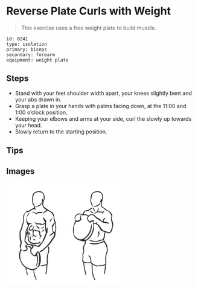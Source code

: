 # Reverse Plate Curls with Weight
> This exercise uses a free weight plate to build muscle.

``` 
id: 0241 
type: isolation 
primary: biceps 
secondary: forearm 
equipment: weight plate 
``` 

## Steps

 - Stand with your feet shoulder width apart, your knees slightly bent and your abs drawn in.
 - Grasp a plate in your hands with palms facing down, at the 11:00 and 1:00 o’clock position.
 - Keeping your elbows and arms at your side, curl the slowly up towards your head.
 - Slowly return to the starting position.

## Tips


## Images

<svg width="113pt" height="200pt" viewBox="0 0 113 200" xmlns="http://www.w3.org/2000/svg">
  <g fill="#FFF">
    <path d="M0 0h113v200H0V0m56.14 19.94c-5.1 3.29-4.19 9.87-5.23 15.03.25 4.31.77 9.21 4.43 12.08-.02.78-.05 2.33-.07 3.11-3.51 2.27-7.34 3.99-10.7 6.49-1.19 0-2.38 0-3.57-.01-2.89 2.62-5.87 5.49-7.19 9.25-.64 4.18.31 8.44-.32 12.61-1.1 3.15-3.03 6.03-3.3 9.43-.44 4.63-4.39 8.23-3.93 13.03.14 6.29-.49 12.9 2.29 18.76-.57 2.11-1.03 4.27-1.93 6.27-.2 2.3.47 4.44 1.89 6.24-2.32 4.94-3.72 10.43-3.06 15.92.23 4.91 3.16 9.03 4.98 13.44 1.48 3.65 5.22 5.44 7.62 8.32.53 2.03.72 4.13 1.03 6.2 1.25-1.67 1.48-3.65.95-5.65 3.77 2.53 8.43 4.58 13.04 3.91.46.51.93 1.03 1.39 1.55-1.57 4.52 2.38 8.9 1.07 13.53l.92-2.03c1.18 2.43 1.07 6.09 3.94 7.41-.39-2.05-1.03-4.04-1.85-5.95.47-.13 1.43-.38 1.91-.5-.55.06-1.63.17-2.18.22-1.37-5.1-3.02-10.17-3.78-15.41l.77 1.15c2.74-1.27 5.87-2.54 7.02-5.61 1-.49 2-.99 3.01-1.48 4.38-8.81 4.57-19.56.27-28.45 3.08-.54 6.3-1.35 8.46-3.79 4.41-4.63 9.64-8.46 13.53-13.57 2.84-3.52 4.59-7.81 7.77-11.07 3.56-4.28 1.79-10.15 3.37-15.11-.57-.78-1.14-1.56-1.71-2.33-1 1.64.5 4.4-1.17 5.74-.85-.11-1.64-.43-2.38-.97-1.08-3.08-1.46-6.32-1.27-9.58 2.29-1.91 2.69-5.14 4.63-7.18.86 3.53.66 7.2.57 10.81.56.77 1.13 1.53 1.71 2.29.36-6.33-.37-12.82-2.42-18.83-2.01-4.01-.6-8.87-3.01-12.75-1.58-3.44-5.26-4.89-8.36-6.6-3.78-1.9-6.88-4.87-10.51-7.02-.5-1.31-1.03-2.61-1.59-3.89-.75-5.97 4.15-11.03 2.75-16.99.01-4.59-3.32-9.1-7.86-10.08-4.04-1.36-8.29.34-11.93 2.06M83.31 132.2c1.31 5.83-3.07 10.9-2.74 16.72-1.04 4.43.69 8.85-.09 13.27-3.64 2.23-7.89 2.49-12.04 2.61-.07.45-.2 1.35-.26 1.8 3.92-.16 7.93-.42 11.56-2.09.27 6.12-1.05 12.1-2.25 18.05.46-.03 1.37-.09 1.83-.13.86-5.48 2.43-10.9 2.16-16.5-.18-2.99 1.71-5.79 1.03-8.77-1.22-4.41.32-8.89.23-13.35 3.21-5 3-11.16 1.44-16.68-2.6.79-.86 3.37-.87 5.07m-42.53 51.07l1.71 1.53c-.17-3.35-1.06-6.61-1.6-9.91-2.15 2.5-.54 5.55-.11 8.38z"/>
    <path d="M54.3 25.26c.93-3.95 5.29-5.17 8.75-5.88 3.16-.1 6.65.42 9.16 2.48 3.17 3.93 2.05 9.31 1.82 13.94-.68-1.36-1.4-2.69-2.15-4.01-.55 2.53-1.17 5.04-1.78 7.55l1.47-.19c-.65 3.94-.02 7.89 2.25 11.22 1.84 1.7 3.81 3.27 5.84 4.74-2 2.22-4.94 3.35-6.64 5.87.16.76.47 2.28.62 3.04.34-1.14.68-2.29 1.01-3.43 1.57-.85 3.2-1.6 4.85-2.3.46-.66.92-1.33 1.39-1.99 6.74 1.33 12.2 6.75 13.38 13.53-.57 2.17-.2 4.35.47 6.44.72 1.09 2.28 2.15 1.04 3.48-.38.16-1.14.5-1.51.67-.55 2.24-1.7 4.19-3.68 5.44-.57 3.93.74 7.67 1.31 11.5.39.9 1.75 2.17.38 2.94-2.61 1.92-5.5 3.52-7.47 6.17 3.6-1.01 7.85-2.25 9.37-6.1.45.59.9 1.18 1.35 1.78-.73 5.04-3.68 9-6.9 12.71-3.66 7.59-10.28 12.91-16.11 18.74-.8.96-2.08 1.12-3.19 1.48-1.27 1.07-2.52 2.15-3.78 3.22-.6-.3-1.79-.91-2.39-1.21-3.75 1.1-4.06 5.34-6.6 7.63-3.03.51-4.35-3.44-6.69-4.83-.18-2.15-.25-4.29-.29-6.44 2.23-2.47 6.99-5.04 3.61-8.75 3.91 1.58 7.68 3.75 12 3.94 4.7-5.56 9.16-11.4 12.19-18.06 1.1-3.99 2.54-7.84 4.72-11.37-.83-3.48.49-6.85.39-10.33-.86 1.53-1.61 3.12-2.42 4.68-2.35-5.78-.49-11.97-.93-17.95-1.9-1.93-4.03-3.7-5.16-6.25-.24.16-.72.47-.96.63.65 3.98 2.42 7.61 4.61 10.96l-2.35-.12c-1.24.92-2.51 1.8-3.81 2.63-3.78-3.48-9.31-.43-13.5-3.16-.84-.9-1.73-1.76-2.68-2.54 1.23 2.16 2.71 4.18 4.47 5.93 3.16-.43 6.32.08 9.42.66 2.65.51 6.19.26 7.31-2.74.91 6.36.45 12.97 2.21 19.25-3.38 6.15-4.76 13.22-8.63 19.14-2.13 1.93-4.35 3.77-6.36 5.85-3.61.66-6.49-2.32-10.01-2.26-3.53-.14-6.99-1.02-10.53-1.07-1.5-2.35-3.66-4.15-5.41-6.28.38-5.01 2.35-9.79 3.56-14.65 2.27 5.79-.6 13.76 5.07 17.99 4.66 4.04 11.11 3.06 16.72 2.37 1.5-.26 3.02-.69 4.24-1.64 1.04-1.83-.62-3.14-1.77-4.35.32.58.97 1.75 1.3 2.33-3.43 2.66-7.96 1.44-11.95 1.89-3.14.39-5.74-1.57-8.44-2.81-.71-1.77-1.57-3.48-2.18-5.28-.14-3.32.29-6.69-.85-9.9 1.94.91 3.61 2.23 5.22 3.62-1.36-3.16-2.91-6.25-4.75-9.16-.22 2.03.56 4.42-.9 6.16-.04-4.38-1.81-9.2.55-13.26.91-1.91 1.57-3.93 2.25-5.93 1.84-.35 3.64-.88 5.27-1.8-2.94-.41-5.87-.95-8.53-2.34-2.34-3.51-2.66-7.78-1.06-11.68 1.82-2.28 3.58-4.63 4.99-7.19-5.22 1.94-5.87 8.42-6.72 13.16-1.01 4.44 1.83 8.22 3.08 12.24-1.38 5.4-5.51 10.26-4.61 16.05.04 5.49-3.14 10.7-1.8 16.25.82.98 1.81 1.79 2.74 2.65.18.45.54 1.35.71 1.8l1.8 1.64c1.85.04 3.71.16 5.56.33 1.4 1.07 2.96 1.89 4.6 2.54-.61.98-1.21 1.96-1.83 2.94-2.19-3.13-6.17-5.64-9.98-3.72-.06-.57-.18-1.71-.25-2.28-1.83-1.59-1.76 1.94-2.13 2.99.83 1.86 2.02 3.52 3.07 5.25-2.12 2.88-6.02 2.07-8.78 3.88-1.33-1.94-2.58-3.99-3.23-6.26-.07-4.97 3.64-9.89 1.05-14.72-1-5.39-1.9-10.94-1.44-16.45 1.29-3.66 3.53-7.03 3.95-10.97.24-3.57 2.39-6.6 3.08-10.05.33-5.69-1.23-12.13 2.36-17.1 1.46-1.85 3.89-1.52 5.96-1.44 4.03-2.47 7.88-5.27 12.36-6.9.67 1.54 1.33 3.09 2.02 4.63-.03-2.94-.46-5.86-.87-8.77 3.65.54 7.51-.3 10.47-2.54 1.59-1.62 3.47-3.67 2.39-6.08-2.21 5.13-8.02 7.85-13.37 7.94-1.75-2.83-2.95-5.91-4.27-8.95-.17-4.54.9-9 1.88-13.41m-4.53 34.82c1.52.16 3.01-.16 4.46-.6 1.31 1.2 2.7 2.3 4.2 3.25l.28 1.85c2.66-5 8.64-2.55 13.02-3.86l-.2-1.96c-4.31-.03-9.88-.84-12.68 3.29-1.1-1.26-2.15-2.57-3.35-3.73-2.01.16-3.87 1.06-5.73 1.76m36.61 19.07c1.92-2.16 3.44-4.66 4.71-7.25-3.27.71-4.96 4.11-4.71 7.25M45.45 90.09c-.53 1.67-2.28 4.53.37 5.19l1.23 1.31c1.73-.79 3.53-1.42 5.37-1.92-.01 4.08-.85 8.6 1.69 12.16-1.78-.16-3.56-.29-5.34-.4 1.06.55 2.14 1.06 3.22 1.58.52-.22 1.56-.67 2.08-.9 2.19.46 4.78 1.55 6.59-.37-1.53-.14-3.05-.32-4.57-.55-.92-1.28-1.66-2.68-2.45-4.05.45-2.37.68-4.85 2.01-6.92 2.32 2.08 5.43 2.15 8.33 2.51 2.23 2.8 2.27 6.3 1.07 9.54l.82-1.82c.56.47 1.13.95 1.69 1.43-.95 1.72-1.45 3.61-1.64 5.56 1.57-2.26 2.98-4.62 4.44-6.94-.98-.36-1.96-.73-2.92-1.13.08-3.04.51-6.38-2.02-8.6-1.72.01-3.43 0-5.14-.05-1.85-2.13-4.76-1.99-6.7-.11-.32-2.96.74-5.76 1.02-8.66-1.55 1.7-2.28 3.89-3.08 6-1.4.56-2.89 1.82-4.45 1.01-2.19-2.16.23-4.89 2.5-5.61 1.92-.61 1.95-2.54 2.01-4.23-2.22 1.79-4.4 3.71-6.13 5.97m13.91-4.9c.6 3.44 2.77 6.22 6.01 7.53 1.37-2.5-1.33-3.6-2.96-4.83-.97-.96-1.98-1.86-3.05-2.7m9.61 7.32c2.71-.43 5.06-1.88 6.34-4.37-2.34 1.1-4.81 2.18-6.34 4.37m.97 5.63c3.21-.03 5.12-2.77 6.3-5.4-2.44 1.36-4.42 3.36-6.3 5.4m-23.3 9.06c.28 2.82-.49 6.16 1.66 8.41.19-2.22.25-4.45.33-6.68-.66-.58-1.32-1.16-1.99-1.73m7.93 5c-.28.44-.82 1.32-1.1 1.76 1.59.52 3.17 1.03 4.77 1.52-.82-1.54-1.96-2.79-3.67-3.28z"/>
    <path d="M40.14 96.54c1.36-.13 1.67 2.23.77 2.97-1.4.15-1.62-2.22-.77-2.97zM40.93 127.53c2.89.04 5.54 1.18 7.01 3.74-.2 3.2-.72 6.56.47 9.62 2.43 2.52 4.78 5.5 8.35 6.35 1.07-.45 2.16-.86 3.26-1.23 2.07 7.2.93 14.82-1.57 21.76 3.05-2.72 3.69-6.89 4.21-10.73.37-4.42.36-8.98-1.11-13.22-.98-1.9.88-3.28 1.9-4.63 2.66 6.77 1.15 14.23 1.91 21.3-1.62.33-2.74 1.02-.72 1.71-1.33 2.84-2.17 6.71-5.43 7.98-2.66 1-5.37 2.08-8.23 2.25-8.58-1.1-16.95-6.23-20.52-14.34-3.85-6.97-4.13-15.58-.79-22.8 3.47 2.85 9.81 2.85 12.09-1.46 1.69-2.03-.32-4.23-.83-6.3z"/>
  </g>
  <g fill="#333">
    <path d="M56.14 19.94c3.64-1.72 7.89-3.42 11.93-2.06 4.54.98 7.87 5.49 7.86 10.08 1.4 5.96-3.5 11.02-2.75 16.99.56 1.28 1.09 2.58 1.59 3.89 3.63 2.15 6.73 5.12 10.51 7.02 3.1 1.71 6.78 3.16 8.36 6.6 2.41 3.88 1 8.74 3.01 12.75 2.05 6.01 2.78 12.5 2.42 18.83-.58-.76-1.15-1.52-1.71-2.29.09-3.61.29-7.28-.57-10.81-1.94 2.04-2.34 5.27-4.63 7.18-.19 3.26.19 6.5 1.27 9.58.74.54 1.53.86 2.38.97 1.67-1.34.17-4.1 1.17-5.74.57.77 1.14 1.55 1.71 2.33-1.58 4.96.19 10.83-3.37 15.11-3.18 3.26-4.93 7.55-7.77 11.07-3.89 5.11-9.12 8.94-13.53 13.57-2.16 2.44-5.38 3.25-8.46 3.79 4.3 8.89 4.11 19.64-.27 28.45-1.01.49-2.01.99-3.01 1.48-1.15 3.07-4.28 4.34-7.02 5.61l-.77-1.15c.76 5.24 2.41 10.31 3.78 15.41.55-.05 1.63-.16 2.18-.22-.48.12-1.44.37-1.91.5.82 1.91 1.46 3.9 1.85 5.95-2.87-1.32-2.76-4.98-3.94-7.41l-.92 2.03c1.31-4.63-2.64-9.01-1.07-13.53-.46-.52-.93-1.04-1.39-1.55-4.61.67-9.27-1.38-13.04-3.91.53 2 .3 3.98-.95 5.65-.31-2.07-.5-4.17-1.03-6.2-2.4-2.88-6.14-4.67-7.62-8.32-1.82-4.41-4.75-8.53-4.98-13.44-.66-5.49.74-10.98 3.06-15.92-1.42-1.8-2.09-3.94-1.89-6.24.9-2 1.36-4.16 1.93-6.27-2.78-5.86-2.15-12.47-2.29-18.76-.46-4.8 3.49-8.4 3.93-13.03.27-3.4 2.2-6.28 3.3-9.43.63-4.17-.32-8.43.32-12.61 1.32-3.76 4.3-6.63 7.19-9.25 1.19.01 2.38.01 3.57.01 3.36-2.5 7.19-4.22 10.7-6.49.02-.78.05-2.33.07-3.11-3.66-2.87-4.18-7.77-4.43-12.08 1.04-5.16.13-11.74 5.23-15.03m-1.84 5.32c-.98 4.41-2.05 8.87-1.88 13.41 1.32 3.04 2.52 6.12 4.27 8.95 5.35-.09 11.16-2.81 13.37-7.94 1.08 2.41-.8 4.46-2.39 6.08-2.96 2.24-6.82 3.08-10.47 2.54.41 2.91.84 5.83.87 8.77-.69-1.54-1.35-3.09-2.02-4.63-4.48 1.63-8.33 4.43-12.36 6.9-2.07-.08-4.5-.41-5.96 1.44-3.59 4.97-2.03 11.41-2.36 17.1-.69 3.45-2.84 6.48-3.08 10.05-.42 3.94-2.66 7.31-3.95 10.97-.46 5.51.44 11.06 1.44 16.45 2.59 4.83-1.12 9.75-1.05 14.72.65 2.27 1.9 4.32 3.23 6.26 2.76-1.81 6.66-1 8.78-3.88-1.05-1.73-2.24-3.39-3.07-5.25.37-1.05.3-4.58 2.13-2.99.07.57.19 1.71.25 2.28 3.81-1.92 7.79.59 9.98 3.72.62-.98 1.22-1.96 1.83-2.94-1.64-.65-3.2-1.47-4.6-2.54a79.71 79.71 0 0 0-5.56-.33l-1.8-1.64c-.17-.45-.53-1.35-.71-1.8-.93-.86-1.92-1.67-2.74-2.65-1.34-5.55 1.84-10.76 1.8-16.25-.9-5.79 3.23-10.65 4.61-16.05-1.25-4.02-4.09-7.8-3.08-12.24.85-4.74 1.5-11.22 6.72-13.16-1.41 2.56-3.17 4.91-4.99 7.19-1.6 3.9-1.28 8.17 1.06 11.68 2.66 1.39 5.59 1.93 8.53 2.34-1.63.92-3.43 1.45-5.27 1.8-.68 2-1.34 4.02-2.25 5.93-2.36 4.06-.59 8.88-.55 13.26 1.46-1.74.68-4.13.9-6.16 1.84 2.91 3.39 6 4.75 9.16-1.61-1.39-3.28-2.71-5.22-3.62 1.14 3.21.71 6.58.85 9.9.61 1.8 1.47 3.51 2.18 5.28 2.7 1.24 5.3 3.2 8.44 2.81 3.99-.45 8.52.77 11.95-1.89-.33-.58-.98-1.75-1.3-2.33 1.15 1.21 2.81 2.52 1.77 4.35-1.22.95-2.74 1.38-4.24 1.64-5.61.69-12.06 1.67-16.72-2.37-5.67-4.23-2.8-12.2-5.07-17.99-1.21 4.86-3.18 9.64-3.56 14.65 1.75 2.13 3.91 3.93 5.41 6.28 3.54.05 7 .93 10.53 1.07 3.52-.06 6.4 2.92 10.01 2.26 2.01-2.08 4.23-3.92 6.36-5.85 3.87-5.92 5.25-12.99 8.63-19.14-1.76-6.28-1.3-12.89-2.21-19.25-1.12 3-4.66 3.25-7.31 2.74-3.1-.58-6.26-1.09-9.42-.66-1.76-1.75-3.24-3.77-4.47-5.93.95.78 1.84 1.64 2.68 2.54 4.19 2.73 9.72-.32 13.5 3.16 1.3-.83 2.57-1.71 3.81-2.63l2.35.12c-2.19-3.35-3.96-6.98-4.61-10.96.24-.16.72-.47.96-.63 1.13 2.55 3.26 4.32 5.16 6.25.44 5.98-1.42 12.17.93 17.95.81-1.56 1.56-3.15 2.42-4.68.1 3.48-1.22 6.85-.39 10.33-2.18 3.53-3.62 7.38-4.72 11.37-3.03 6.66-7.49 12.5-12.19 18.06-4.32-.19-8.09-2.36-12-3.94 3.38 3.71-1.38 6.28-3.61 8.75.04 2.15.11 4.29.29 6.44 2.34 1.39 3.66 5.34 6.69 4.83 2.54-2.29 2.85-6.53 6.6-7.63.6.3 1.79.91 2.39 1.21 1.26-1.07 2.51-2.15 3.78-3.22 1.11-.36 2.39-.52 3.19-1.48 5.83-5.83 12.45-11.15 16.11-18.74 3.22-3.71 6.17-7.67 6.9-12.71-.45-.6-.9-1.19-1.35-1.78-1.52 3.85-5.77 5.09-9.37 6.1 1.97-2.65 4.86-4.25 7.47-6.17 1.37-.77.01-2.04-.38-2.94-.57-3.83-1.88-7.57-1.31-11.5 1.98-1.25 3.13-3.2 3.68-5.44.37-.17 1.13-.51 1.51-.67 1.24-1.33-.32-2.39-1.04-3.48-.67-2.09-1.04-4.27-.47-6.44-1.18-6.78-6.64-12.2-13.38-13.53-.47.66-.93 1.33-1.39 1.99-1.65.7-3.28 1.45-4.85 2.3-.33 1.14-.67 2.29-1.01 3.43-.15-.76-.46-2.28-.62-3.04 1.7-2.52 4.64-3.65 6.64-5.87-2.03-1.47-4-3.04-5.84-4.74-2.27-3.33-2.9-7.28-2.25-11.22l-1.47.19c.61-2.51 1.23-5.02 1.78-7.55.75 1.32 1.47 2.65 2.15 4.01.23-4.63 1.35-10.01-1.82-13.94-2.51-2.06-6-2.58-9.16-2.48-3.46.71-7.82 1.93-8.75 5.88M40.14 96.54c-.85.75-.63 3.12.77 2.97.9-.74.59-3.1-.77-2.97m.79 30.99c.51 2.07 2.52 4.27.83 6.3-2.28 4.31-8.62 4.31-12.09 1.46-3.34 7.22-3.06 15.83.79 22.8 3.57 8.11 11.94 13.24 20.52 14.34 2.86-.17 5.57-1.25 8.23-2.25 3.26-1.27 4.1-5.14 5.43-7.98-2.02-.69-.9-1.38.72-1.71-.76-7.07.75-14.53-1.91-21.3-1.02 1.35-2.88 2.73-1.9 4.63 1.47 4.24 1.48 8.8 1.11 13.22-.52 3.84-1.16 8.01-4.21 10.73 2.5-6.94 3.64-14.56 1.57-21.76-1.1.37-2.19.78-3.26 1.23-3.57-.85-5.92-3.83-8.35-6.35-1.19-3.06-.67-6.42-.47-9.62-1.47-2.56-4.12-3.7-7.01-3.74z"/>
    <path d="M49.77 60.08c1.86-.7 3.72-1.6 5.73-1.76 1.2 1.16 2.25 2.47 3.35 3.73 2.8-4.13 8.37-3.32 12.68-3.29l.2 1.96c-4.38 1.31-10.36-1.14-13.02 3.86l-.28-1.85c-1.5-.95-2.89-2.05-4.2-3.25-1.45.44-2.94.76-4.46.6zM86.38 79.15c-.25-3.14 1.44-6.54 4.71-7.25-1.27 2.59-2.79 5.09-4.71 7.25zM45.45 90.09c1.73-2.26 3.91-4.18 6.13-5.97-.06 1.69-.09 3.62-2.01 4.23-2.27.72-4.69 3.45-2.5 5.61 1.56.81 3.05-.45 4.45-1.01.8-2.11 1.53-4.3 3.08-6-.28 2.9-1.34 5.7-1.02 8.66 1.94-1.88 4.85-2.02 6.7.11 1.71.05 3.42.06 5.14.05 2.53 2.22 2.1 5.56 2.02 8.6.96.4 1.94.77 2.92 1.13-1.46 2.32-2.87 4.68-4.44 6.94.19-1.95.69-3.84 1.64-5.56-.56-.48-1.13-.96-1.69-1.43l-.82 1.82c1.2-3.24 1.16-6.74-1.07-9.54-2.9-.36-6.01-.43-8.33-2.51-1.33 2.07-1.56 4.55-2.01 6.92.79 1.37 1.53 2.77 2.45 4.05 1.52.23 3.04.41 4.57.55-1.81 1.92-4.4.83-6.59.37-.52.23-1.56.68-2.08.9-1.08-.52-2.16-1.03-3.22-1.58 1.78.11 3.56.24 5.34.4-2.54-3.56-1.7-8.08-1.69-12.16-1.84.5-3.64 1.13-5.37 1.92l-1.23-1.31c-2.65-.66-.9-3.52-.37-5.19zM59.36 85.19c1.07.84 2.08 1.74 3.05 2.7 1.63 1.23 4.33 2.33 2.96 4.83-3.24-1.31-5.41-4.09-6.01-7.53zM68.97 92.51c1.53-2.19 4-3.27 6.34-4.37-1.28 2.49-3.63 3.94-6.34 4.37zM69.94 98.14c1.88-2.04 3.86-4.04 6.3-5.4-1.18 2.63-3.09 5.37-6.3 5.4zM46.64 107.2c.67.57 1.33 1.15 1.99 1.73-.08 2.23-.14 4.46-.33 6.68-2.15-2.25-1.38-5.59-1.66-8.41zM54.57 112.2c1.71.49 2.85 1.74 3.67 3.28-1.6-.49-3.18-1-4.77-1.52.28-.44.82-1.32 1.1-1.76zM83.31 132.2c.01-1.7-1.73-4.28.87-5.07 1.56 5.52 1.77 11.68-1.44 16.68.09 4.46-1.45 8.94-.23 13.35.68 2.98-1.21 5.78-1.03 8.77.27 5.6-1.3 11.02-2.16 16.5-.46.04-1.37.1-1.83.13 1.2-5.95 2.52-11.93 2.25-18.05-3.63 1.67-7.64 1.93-11.56 2.09.06-.45.19-1.35.26-1.8 4.15-.12 8.4-.38 12.04-2.61.78-4.42-.95-8.84.09-13.27-.33-5.82 4.05-10.89 2.74-16.72zM40.78 183.27c-.43-2.83-2.04-5.88.11-8.38.54 3.3 1.43 6.56 1.6 9.91l-1.71-1.53z"/>
  </g>
</svg>

<svg width="113pt" height="200pt" viewBox="0 0 113 200" xmlns="http://www.w3.org/2000/svg">
  <g fill="#FFF">
    <path d="M0 0h113v200H0V0m56.04 19.99c-5.53 3.79-4.16 11.15-5.35 16.87.84 2.41 1 5.03 2.07 7.35 2.25 3.14 6.54 5.3 10.33 3.67 3.71-.91 8.09-4.09 7.09-8.37-1.12 1.71-1.95 3.79-3.83 4.83-3.12 1.92-6.89 4.32-10.48 2.06-1.49-2.66-2.69-5.48-3.49-8.42-.25-4.31 1-8.51 1.83-12.69.9-4.04 5.35-5.25 8.88-5.92 3.13-.11 6.52.42 9.06 2.37 3.17 3.78 2.25 9.08 1.85 13.58-.72-1.18-1.42-2.36-2.15-3.53-.51 2.53-1.13 5.03-1.73 7.54l1.46-.22c-.66 3.96-.03 7.94 2.38 11.22 4.37.94 6.17 6.53 10.97 6.31 4.12 3.04 9.01 7.57 7.25 13.27-2.07 6.52 4.06 12.57 1.66 19.02-1.46 4.06-1.83 9.11-6.47 10.9-3.09-2.06-6.73-2.77-10.24-3.77-3.72-2.65-5.97-6.86-8.61-10.51-1.49-1.33-3.23-2.35-4.83-3.53-.09-.78-.25-2.33-.34-3.1-.77.66-1.54 1.33-2.29 2.01-1.46-.16-2.91-.36-4.35-.62.33-1.63.6-3.26.82-4.9-3.09-.76-5.76.65-8.15 2.44-1.96-1.78-3.31-4.27-3.91-6.83 1.98-3.07 4.6-6.08 8.55-6.26 4.82 1.37 7.03 6.73 11.43 8.84 4.48 1.78 7.54 6.3 12.5 7.01 3.24.12 6.41.8 9.46 1.86.01-.49.03-1.49.03-1.99-3.11-1.51-6.47-2.38-9.94-2.43-1-3.3 1.99-4.99 3.95-7.01-3.88-.62-5.51 3.02-6.25 6.14-1.07-.38-2.13-.76-3.19-1.14-.57-1.08-1.16-2.15-1.76-3.21-5.78-1.39-9.41-6.5-14.35-9.39-3.24-.67-6.22.91-8.96 2.4-2.8-2.19-6.26-2.7-9.72-2.71 1.09-1.83 1.83-4.06 3.68-5.3 2.33-.92 5.21.02 7.24-1.7 2.48-1.94 5.19-3.52 7.87-5.17.64 2.37 1.22 5.21 3.66 6.4-.54-2.2-1.22-4.36-1.81-6.55-1.69.02-3.43-.43-5.08.01-3 1.33-5.2 4.33-8.7 4.41-4.52.03-7.91 3.96-8.42 8.23-2.9-.7-5.82-1.85-8.85-1.52-3.77 1.77-8.23 5.38-7.24 10.07.14 2.17 2.11 4.29.75 6.41-4.43 8.99-6.13 20.4-1.16 29.51 2.72 5.72 9.48 7.2 14.97 8.92 1.82.87 3.79.34 5.65-.03-.11 1.59-.08 3.19-.32 4.76-.86 2.23-2.64 4.08-2.95 6.52-.73 2.67.23 5.32.67 7.94-.33 2.48-1.37 4.77-2.18 7.11.48 4.64.08 9.3-.55 13.92.73.57 1.46 1.15 2.19 1.74.36 8.24 2.65 16.24 4.12 24.33.58.56 1.16 1.13 1.74 1.69-.99-8.44-3.68-16.62-4.33-25.12 4.24 1.24 8.68 1.21 13.02.59l2.2 2.14c0 4.99.14 9.99.51 14.97.26 4.02 2.62 7.86 1.58 11.93l1.13-1.56c.73 2.27 1.52 4.54 2.32 6.79.51-.37 1.02-.73 1.53-1.1-.64-1.46-1.29-2.93-1.96-4.38l1.67-.49c-.49.01-1.46.05-1.94.06-.89-3.58-2.1-7.08-2.76-10.71-.37-4.91-.18-9.85-.29-14.78 2.78 1.46 5.54 2.99 8.5 4.07 5.32-1.2 11.02-.32 16.07-2.75.25 6.11-.99 12.09-2.26 18.03.45-.02 1.36-.05 1.81-.06.6-3.49 1.28-6.95 1.88-10.44.58-3.3-.16-6.73.85-9.97.35-1.59.91-3.23.47-4.85-1.35-4.42.37-8.9.23-13.39 1.79-3.24 3.01-6.92 2.49-10.66-.6-3.83-.3-8.09-2.82-11.31-2.01-2.52-3.49-5.39-4.82-8.32 2.99-4.25 2.01-9.67 3.16-14.49 2.07.85 4.02 2.06 6.24 2.49 2.87.21 4.73-2.34 6.27-4.38 2.01-2.44 1.08-5.86 2.31-8.63 1.84-4.86.03-10.13-2.14-14.56-.18-3.04.71-6.04 1.12-9.03-1.54-3.99-4.93-6.61-8.22-9.1-.43.01-1.31.04-1.74.05-2.95-2.82-6.3-5.19-9.92-7.05-.46-1.61-1.29-3.15-1.38-4.85-.66-5.6 4.13-10.37 2.66-16.01.03-4.64-3.38-9.1-7.93-10.09-4.06-1.38-8.31.4-11.97 2.12m8.21 37.38c3.16-.97 3.19-4.77 3.46-7.46-1.61 2.24-2.57 4.86-3.46 7.46m-14.73-.17c1.82 2.48 4.75 3.63 7.64 4.33-1.36-2.81-4.66-4.18-7.64-4.33m25.33 2.36l-1.26-1.41c-3.99.31-8.29-1.48-11.98.74-2.09.88-2.69 3.22-3.38 5.15 1.27-1.1 2.4-2.35 3.46-3.65 3.75-1.55 7.78.02 11.61-.9.54 1 1.03 2.03 1.53 3.06 1.3-1.87 2.75-3.62 4.1-5.46-1.75.12-3.25.82-4.08 2.47z"/>
    <path d="M24.21 65.1c2.66-1.96 6.4-1.67 9.33-.58 2.02 2.44 5 .17 7.57.69 1.71.41 3.32 1.15 5 1.69-.77 1.25-1.65 2.44-2.27 3.78.91 4.18 2.78 8.44 7.16 9.93 1.07-1.22 2.1-2.48 3.14-3.72 2.77 2.98 2.6 7.31 2.66 11.11-1.07 5.4-2.02 11.02-4.98 15.77-2.09 4.03-5.61 7-8.8 10.12-1.66-.1-3.32-.19-4.98-.28 10.63-6.38 17.67-19.33 14.9-31.75-.84 4.47-1.43 9.02-2.79 13.36-3.16 7.4-7.9 15.48-16.32 17.5-4.32 1.65-8.57-1-11.75-3.72-2.06-2.19-4.04-4.77-4.2-7.89-.27-5.04.13-10.09.63-15.1 1-2.87 2.99-5.27 4.49-7.9 4.04 1.87 7.18-1.51 10.07-3.84a22.6 22.6 0 0 1-1.32-7.33l1.79.42c-.54-.73-1.08-1.45-1.63-2.17-2.15 2.3-1.63 5.34-1.18 8.14-2.65 1.84-5.58 4.19-8.8 2.02-.61-1.38-1.25-2.74-1.93-4.08 1.21-2.17 1.96-4.82 4.21-6.17z"/>
    <path d="M58.38 82.66c3.36-.81 5.99 1.55 8.01 3.91 2.07 2.98 3.92 6.11 5.43 9.42 2.61.93 5.14 2.09 7.8 2.91-2.34 4.57-1.53 10.03-4.01 14.51-4.86-.17-8.89 3.14-13.73 3.04-4.91.78-9.52-2.41-14.42-.9 4.39 1.32 8.89 2.75 13.53 2.61 5.65.09 10.6-3.32 16.29-3.09.1 2.67-2.52 2.84-4.32 3.27-3.45.63-6.52 2.8-10.13 2.6-5.04.74-10.05-.58-15.08-.06 6.95 2.89 15.38 3.68 22.3.31 2.34-1 4.83-1.56 7.23-2.39 5.09 4.51 6.67 11.61 6.09 18.13-1.03 3.99-2.79 7.81-2.79 12.02-.99 4.42.64 8.82-.05 13.23-3.86 2.42-8.42 2.53-12.82 2.62l-.58.57c-5.43.67-9.87-3.01-14.3-5.54.35-4.55-.97-8.93-2.4-13.18-1.38-.69-2.83-1.24-4.39-1.26 1.01.93 2.06 1.81 3.13 2.67 1.03 3.49 1.93 7.02 2.43 10.63-4.89.69-10.38.86-14.74-1.75-1.37-3.49.64-7.29-.08-10.9-.96-3.17 1.8-5.79 1.61-8.94.11-4.94-1.32-10.82 2.95-14.52.23-1.95.33-3.9.29-5.85 8.48-4.06 13.32-12.93 15.88-21.6.85-2.33.77-4.83.33-7.22.21-1.75.37-3.5.54-5.25m6.98 17.96c.82.36 1.63.73 2.44 1.1-2.12 2.41-2.89 5.6-2.51 8.73 1.44-3.56 2.75-7.19 5.01-10.34l-1.41.81c-.46-.73-.92-1.46-1.38-2.18.89-1.23 1.74-2.49 2.45-3.83-1.94 1.53-3.54 3.48-4.6 5.71z"/>
  </g>
  <g fill="#333">
    <path d="M56.04 19.99c3.66-1.72 7.91-3.5 11.97-2.12 4.55.99 7.96 5.45 7.93 10.09 1.47 5.64-3.32 10.41-2.66 16.01.09 1.7.92 3.24 1.38 4.85 3.62 1.86 6.97 4.23 9.92 7.05.43-.01 1.31-.04 1.74-.05 3.29 2.49 6.68 5.11 8.22 9.1-.41 2.99-1.3 5.99-1.12 9.03 2.17 4.43 3.98 9.7 2.14 14.56-1.23 2.77-.3 6.19-2.31 8.63-1.54 2.04-3.4 4.59-6.27 4.38-2.22-.43-4.17-1.64-6.24-2.49-1.15 4.82-.17 10.24-3.16 14.49 1.33 2.93 2.81 5.8 4.82 8.32 2.52 3.22 2.22 7.48 2.82 11.31.52 3.74-.7 7.42-2.49 10.66.14 4.49-1.58 8.97-.23 13.39.44 1.62-.12 3.26-.47 4.85-1.01 3.24-.27 6.67-.85 9.97-.6 3.49-1.28 6.95-1.88 10.44-.45.01-1.36.04-1.81.06 1.27-5.94 2.51-11.92 2.26-18.03-5.05 2.43-10.75 1.55-16.07 2.75-2.96-1.08-5.72-2.61-8.5-4.07.11 4.93-.08 9.87.29 14.78.66 3.63 1.87 7.13 2.76 10.71.48-.01 1.45-.05 1.94-.06l-1.67.49c.67 1.45 1.32 2.92 1.96 4.38-.51.37-1.02.73-1.53 1.1-.8-2.25-1.59-4.52-2.32-6.79l-1.13 1.56c1.04-4.07-1.32-7.91-1.58-11.93-.37-4.98-.51-9.98-.51-14.97l-2.2-2.14c-4.34.62-8.78.65-13.02-.59.65 8.5 3.34 16.68 4.33 25.12-.58-.56-1.16-1.13-1.74-1.69-1.47-8.09-3.76-16.09-4.12-24.33-.73-.59-1.46-1.17-2.19-1.74.63-4.62 1.03-9.28.55-13.92.81-2.34 1.85-4.63 2.18-7.11-.44-2.62-1.4-5.27-.67-7.94.31-2.44 2.09-4.29 2.95-6.52.24-1.57.21-3.17.32-4.76-1.86.37-3.83.9-5.65.03-5.49-1.72-12.25-3.2-14.97-8.92-4.97-9.11-3.27-20.52 1.16-29.51 1.36-2.12-.61-4.24-.75-6.41-.99-4.69 3.47-8.3 7.24-10.07 3.03-.33 5.95.82 8.85 1.52.51-4.27 3.9-8.2 8.42-8.23 3.5-.08 5.7-3.08 8.7-4.41 1.65-.44 3.39.01 5.08-.01.59 2.19 1.27 4.35 1.81 6.55-2.44-1.19-3.02-4.03-3.66-6.4-2.68 1.65-5.39 3.23-7.87 5.17-2.03 1.72-4.91.78-7.24 1.7-1.85 1.24-2.59 3.47-3.68 5.3 3.46.01 6.92.52 9.72 2.71 2.74-1.49 5.72-3.07 8.96-2.4 4.94 2.89 8.57 8 14.35 9.39.6 1.06 1.19 2.13 1.76 3.21 1.06.38 2.12.76 3.19 1.14.74-3.12 2.37-6.76 6.25-6.14-1.96 2.02-4.95 3.71-3.95 7.01 3.47.05 6.83.92 9.94 2.43 0 .5-.02 1.5-.03 1.99-3.05-1.06-6.22-1.74-9.46-1.86-4.96-.71-8.02-5.23-12.5-7.01-4.4-2.11-6.61-7.47-11.43-8.84-3.95.18-6.57 3.19-8.55 6.26.6 2.56 1.95 5.05 3.91 6.83 2.39-1.79 5.06-3.2 8.15-2.44a74.72 74.72 0 0 1-.82 4.9c1.44.26 2.89.46 4.35.62.75-.68 1.52-1.35 2.29-2.01.09.77.25 2.32.34 3.1 1.6 1.18 3.34 2.2 4.83 3.53 2.64 3.65 4.89 7.86 8.61 10.51 3.51 1 7.15 1.71 10.24 3.77 4.64-1.79 5.01-6.84 6.47-10.9 2.4-6.45-3.73-12.5-1.66-19.02 1.76-5.7-3.13-10.23-7.25-13.27-4.8.22-6.6-5.37-10.97-6.31-2.41-3.28-3.04-7.26-2.38-11.22l-1.46.22c.6-2.51 1.22-5.01 1.73-7.54.73 1.17 1.43 2.35 2.15 3.53.4-4.5 1.32-9.8-1.85-13.58-2.54-1.95-5.93-2.48-9.06-2.37-3.53.67-7.98 1.88-8.88 5.92-.83 4.18-2.08 8.38-1.83 12.69.8 2.94 2 5.76 3.49 8.42 3.59 2.26 7.36-.14 10.48-2.06 1.88-1.04 2.71-3.12 3.83-4.83 1 4.28-3.38 7.46-7.09 8.37-3.79 1.63-8.08-.53-10.33-3.67-1.07-2.32-1.23-4.94-2.07-7.35 1.19-5.72-.18-13.08 5.35-16.87M24.21 65.1c-2.25 1.35-3 4-4.21 6.17.68 1.34 1.32 2.7 1.93 4.08 3.22 2.17 6.15-.18 8.8-2.02-.45-2.8-.97-5.84 1.18-8.14.55.72 1.09 1.44 1.63 2.17l-1.79-.42c.04 2.5.47 4.98 1.32 7.33-2.89 2.33-6.03 5.71-10.07 3.84-1.5 2.63-3.49 5.03-4.49 7.9-.5 5.01-.9 10.06-.63 15.1.16 3.12 2.14 5.7 4.2 7.89 3.18 2.72 7.43 5.37 11.75 3.72 8.42-2.02 13.16-10.1 16.32-17.5 1.36-4.34 1.95-8.89 2.79-13.36 2.77 12.42-4.27 25.37-14.9 31.75 1.66.09 3.32.18 4.98.28 3.19-3.12 6.71-6.09 8.8-10.12C54.78 99.02 55.73 93.4 56.8 88c-.06-3.8.11-8.13-2.66-11.11-1.04 1.24-2.07 2.5-3.14 3.72-4.38-1.49-6.25-5.75-7.16-9.93.62-1.34 1.5-2.53 2.27-3.78-1.68-.54-3.29-1.28-5-1.69-2.57-.52-5.55 1.75-7.57-.69-2.93-1.09-6.67-1.38-9.33.58m34.17 17.56c-.17 1.75-.33 3.5-.54 5.25.44 2.39.52 4.89-.33 7.22-2.56 8.67-7.4 17.54-15.88 21.6.04 1.95-.06 3.9-.29 5.85-4.27 3.7-2.84 9.58-2.95 14.52.19 3.15-2.57 5.77-1.61 8.94.72 3.61-1.29 7.41.08 10.9 4.36 2.61 9.85 2.44 14.74 1.75-.5-3.61-1.4-7.14-2.43-10.63-1.07-.86-2.12-1.74-3.13-2.67 1.56.02 3.01.57 4.39 1.26 1.43 4.25 2.75 8.63 2.4 13.18 4.43 2.53 8.87 6.21 14.3 5.54l.58-.57c4.4-.09 8.96-.2 12.82-2.62.69-4.41-.94-8.81.05-13.23 0-4.21 1.76-8.03 2.79-12.02.58-6.52-1-13.62-6.09-18.13-2.4.83-4.89 1.39-7.23 2.39-6.92 3.37-15.35 2.58-22.3-.31 5.03-.52 10.04.8 15.08.06 3.61.2 6.68-1.97 10.13-2.6 1.8-.43 4.42-.6 4.32-3.27-5.69-.23-10.64 3.18-16.29 3.09-4.64.14-9.14-1.29-13.53-2.61 4.9-1.51 9.51 1.68 14.42.9 4.84.1 8.87-3.21 13.73-3.04 2.48-4.48 1.67-9.94 4.01-14.51-2.66-.82-5.19-1.98-7.8-2.91-1.51-3.31-3.36-6.44-5.43-9.42-2.02-2.36-4.65-4.72-8.01-3.91z"/>
    <path d="M64.25 57.37c.89-2.6 1.85-5.22 3.46-7.46-.27 2.69-.3 6.49-3.46 7.46zM49.52 57.2c2.98.15 6.28 1.52 7.64 4.33-2.89-.7-5.82-1.85-7.64-4.33zM74.85 59.56c.83-1.65 2.33-2.35 4.08-2.47-1.35 1.84-2.8 3.59-4.1 5.46-.5-1.03-.99-2.06-1.53-3.06-3.83.92-7.86-.65-11.61.9-1.06 1.3-2.19 2.55-3.46 3.65.69-1.93 1.29-4.27 3.38-5.15 3.69-2.22 7.99-.43 11.98-.74l1.26 1.41zM65.36 100.62c1.06-2.23 2.66-4.18 4.6-5.71-.71 1.34-1.56 2.6-2.45 3.83.46.72.92 1.45 1.38 2.18l1.41-.81c-2.26 3.15-3.57 6.78-5.01 10.34-.38-3.13.39-6.32 2.51-8.73-.81-.37-1.62-.74-2.44-1.1z"/>
  </g>
</svg>

